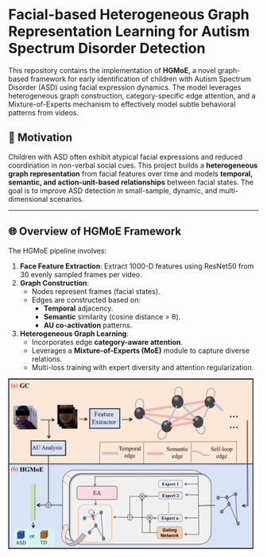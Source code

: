 # Facial-based Heterogeneous Graph Representation Learning for Autism Spectrum Disorder Detection

This repository contains the implementation of **HGMoE**, a novel graph-based framework for early identification of children with Autism Spectrum Disorder (ASD) using facial expression dynamics. The model leverages heterogeneous graph construction, category-specific edge attention, and a Mixture-of-Experts mechanism to effectively model subtle behavioral patterns from videos.

## 🧠 Motivation

Children with ASD often exhibit atypical facial expressions and reduced coordination in non-verbal social cues. This project builds a **heterogeneous graph representation** from facial features over time and models **temporal, semantic, and action-unit-based relationships** between facial states. The goal is to improve ASD detection in small-sample, dynamic, and multi-dimensional scenarios.

---

## 🌐 Overview of HGMoE Framework

The HGMoE pipeline involves:

1. **Face Feature Extraction**: Extract 1000-D features using ResNet50 from 30 evenly sampled frames per video.
2. **Graph Construction**:
   - Nodes represent frames (facial states).
   - Edges are constructed based on:
     - **Temporal** adjacency.
     - **Semantic** similarity (cosine distance > θ).
     - **AU co-activation** patterns.
3. **Heterogeneous Graph Learning**:
   - Incorporates edge **category-aware attention**.
   - Leverages a **Mixture-of-Experts (MoE)** module to capture diverse relations.
   - Multi-loss training with expert diversity and attention regularization.

![HGMoE](framework_image/framework.png)

